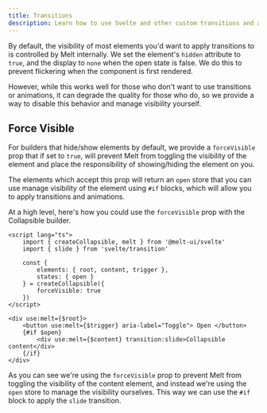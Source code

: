 ```yaml
---
title: Transitions
description: Learn how to use Svelte and other custom transitions and animations with Melt.
---
```


By default, the visibility of most elements you'd want to apply transitions to is controlled by
Melt internally. We set the element's `hidden` attribute to `true`, and the display to `none` when
the open state is false. We do this to prevent flickering when the component is first rendered.

However, while this works well for those who don't want to use transitions or animations, it can
degrade the quality for those who do, so we provide a way to disable this behavior and manage
visibility yourself.

## Force Visible

For builders that hide/show elements by default, we provide a `forceVisible` prop that if set to
`true`, will prevent Melt from toggling the visibility of the element and place the responsibility
of showing/hiding the element on you.

The elements which accept this prop will return an `open` store that you can use manage visibility
of the element using `#if` blocks, which will allow you to apply transitions and animations.

At a high level, here's how you could use the `forceVisible` prop with the Collapsible builder.

```svelte {9,15,17} /transition:slide/#hi
<script lang="ts">
	import { createCollapsible, melt } from '@melt-ui/svelte'
	import { slide } from 'svelte/transition'

	const {
		elements: { root, content, trigger },
		states: { open }
	} = createCollapsible({
		forceVisible: true
	})
</script>

<div use:melt={$root}>
	<button use:melt={$trigger} aria-label="Toggle"> Open </button>
	{#if $open}
		<div use:melt={$content} transition:slide>Collapsible content</div>
	{/if}
</div>
```

As you can see we're using the `forceVisible` prop to prevent Melt from toggling the visibility of
the content element, and instead we're using the `open` store to manage the visibility ourselves.
This way we can use the `#if` block to apply the `slide` transition.

